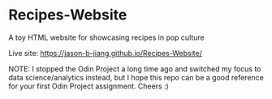 # Recipes-Website
A toy HTML website for showcasing recipes in pop culture

Live site: https://jason-b-jiang.github.io/Recipes-Website/

NOTE: I stopped the Odin Project a long time ago and switched my focus to data science/analytics instead, but I hope this repo can be a good reference for your first Odin Project assignment. Cheers :)

